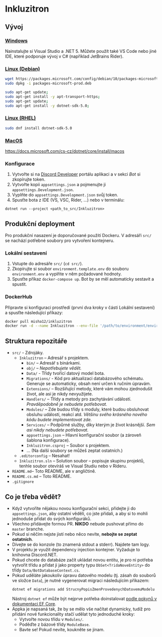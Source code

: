 # Inkluzitron

## Vývoj

### [Windows](https://docs.microsoft.com/en-us/dotnet/core/install/windows)

Nainstalujte si Visual Studio a .NET 5.
Můžete použít také VS Code nebo jiné IDE, které podporuje vývoj v C# (například JetBrains Rider).

### [Linux (Debian)](https://docs.microsoft.com/en-us/dotnet/core/install/linux-debian)

```sh
wget https://packages.microsoft.com/config/debian/10/packages-microsoft-prod.deb -O packages-microsoft-prod.deb
sudo dpkg -i packages-microsoft-prod.deb

sudo apt-get update;
sudo apt-get install -y apt-transport-https;
sudo apt-get update;
sudo apt-get install -y dotnet-sdk-5.0;
```

### [Linux (RHEL)](https://docs.microsoft.com/en-us/dotnet/core/install/linux-rhel)

```sh
sudo dnf install dotnet-sdk-5.0
```

### [MacOS](https://docs.microsoft.com/cs-cz/dotnet/core/install/macos)

https://docs.microsoft.com/cs-cz/dotnet/core/install/macos

### Konfigurace

1) Vytvořte si na [Discord Developer](https://discord.com/developers/docs/intro) portálu aplikaci a v sekci _Bot_ si zkopírujte token.
2) Vytvořte kopii `appsettings.json` a pojmenujte ji `appsettings.Development.json`.
3) Vyplňte do `appsettings.Development.json` svůj token.
4) Spusťte bota z IDE (VS, VSC, Rider, ...) nebo v terminálu:
```
dotnet run --project <path_to_src/Inkluzitron>
```

## Produkční deployment

Pro produkční nasazení je doporučované použití Dockeru. V adresáři `src/` se nachází potřebné soubory pro vytvoření kontejneru.

### Lokální sestavení

1) Vstupte do adresáře `src/` (`cd src/`).
2) Zkopírujte si soubor `environment.template.env` do souboru `environment.env` a vyplňte v něm požadované hodnoty.
3) Spusťte příkaz `docker-compose up`. Bot by se měl automaticky sestavit a spustit.

### DockerHub

Připravte si konfiguraci prostředí (první dva kroky v části Lokální sestavení) a spusťte následující příkazy:

```sh
docker pull misha12/inkluzitron
docker run -d --name Inkluzitron --env-file '/path/to/environment/environment.env' misha12/inkluzitron
```

## Struktura repozitáře

- `src/` - Zdrojáky.
  - `Inkluzitron` – Adresář s projektem.
    - `bin/` – Adresář s binárkami.
    - `obj/` – *Nepotřebujete vědět.*
    - `Data/` - Třídy tvořící datový model bota.
    - `Migrations/` - Kód pro aktualizaci databázového schématu. Generuje se automaticky, obsah není určen k ručním úpravám.
    - `Extensions/` – Rozšiřující metody, které vám mohou zjednodušit život, ale asi je nikdy nevyužijete.
    - `Handlers/` – Třídy a metody pro zachytávání událostí. *Pravděpodobně je nebudete potřebovat.*
    - `Modules/` – Zde budou třídy s moduly, které budou obsluhovat obsluhu událostí, reakcí atd. *Většinu svého krásného nového kódu budete implementovat zde.*
    - `Services/` – Podpůrné služby, díky kterým je život krásnější. *Sem asi nikdy nebudete potřebovat.*
    - `appsettings.json` – Hlavní konfigurační soubor (a zároveň šablona konfigurace).
    - `Inkluzitron.csproj` – Soubor s projektem.
    - ... (Na další soubory se můžeš zeptat ostatních.)
  - `.editorconfig` – Nesahat!
  - `Inkluzitron.sln` – Solution soubor – popisuje skupinu projektů, tenhle soubor otevíráš ve Visual Studiu nebo v Rideru.
- `README.md`– Toto README, ale v angličtině.
- `README.cs.md` – Toto README.
- `.gitignore`

## Co je třeba vědět?

- Když vytvoříte nějakou novou konfigurační sekci, přidejte ji do `appsettings.json`, aby ostatní věděli, co jste přidali, a aby si to mohli jednoduše přidat do svých konfiguráků.
- Všechno přidávejte formou PR. **NIKDO** nebude pushovat přímo do `master` branche.
- Pokud si něčím nejste jistí nebo něco nevíte, **nebojte se zeptat ostatních**.
- Dívejte se do konzole (to znamená stdout a stderr). Najdete tam logy.
- V projektu je využit dependency injection kontejner. Vyžaduje to knihovna Discord.NET.
- Pokud chcete do databáze začít ukládat novou entitu, je pro ni potřeba vytvořit třídu a přidat ji jako property typu `DbSet<TridaNoveEntity>` do třídy `Data/BotDatabaseContext.cs`.
- Pokud uděláte jakoukoliv úpravu datového modelu (tj. zásah do souborů ve složce `Data`), je nutné vygenerovat migraci následujícím příkazem:
  ```sh
  dotnet ef migrations add StrucnyPopisZmenProvedenychDatovemuModelu
  ```
  Nástroj `dotnet ef` může být nejprve potřeba doinstalovat [podle pokynů v dokumentaci EF Core](https://docs.microsoft.com/cs-cz/ef/core/get-started/overview/install#get-the-net-core-cli-tools).
- Appka je napsaná tak, že by se mělo vše načítat dynamicky, tudíž pro přidání nové funkcionality stačí udělat tyto jednoduché kroky:
  - Vytvořte novou třídu v `Modules/`.
  - Poděďte z bázové třídy `ModuleBase`.
  - Bavte se! Pokud nevíte, koukněte se jinam.
